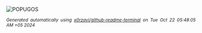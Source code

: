 <div align="justify">
<picture>
    <source media="(prefers-color-scheme: dark)" srcset="https://i.ibb.co/mX0Wgrg/output-gif.gif">
    <source media="(prefers-color-scheme: light)" srcset="https://i.ibb.co/mX0Wgrg/output-gif.gif">
    <img alt="POPUGOS" src="https://i.ibb.co/mX0Wgrg/output-gif.gif">
</picture>

<sub><i>Generated automatically using [x0rzavi/github-readme-terminal](https://github.com/x0rzavi/github-readme-terminal) on Tue Oct 22 05:48:05 AM +05 2024</i></sub>
</div>